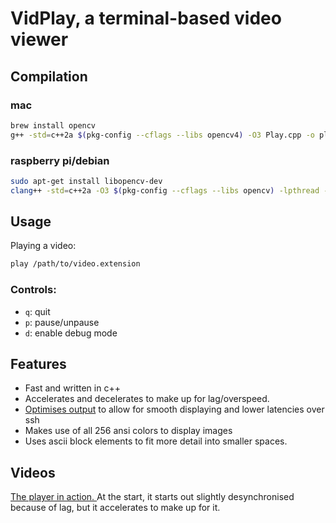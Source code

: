 # VidPlay, a terminal-based video viewer
## Compilation
### mac
```bash
brew install opencv
g++ -std=c++2a $(pkg-config --cflags --libs opencv4) -O3 Play.cpp -o play 
```
### raspberry pi/debian
```bash
sudo apt-get install libopencv-dev
clang++ -std=c++2a -O3 $(pkg-config --cflags --libs opencv) -lpthread -pthread Play.cpp -o play
```
## Usage
Playing a video:
```bash
play /path/to/video.extension
```
### Controls:
- `q`: quit
- `p`: pause/unpause
- `d`: enable debug mode 
## Features
- Fast and written in c++
- Accelerates and decelerates to make up for lag/overspeed.
- [Optimises output](https://github.com/lomnom/nncurses/Screens.hpp) to allow for smooth displaying and lower latencies over ssh
- Makes use of all 256 ansi colors to display images
- Uses ascii block elements to fit more detail into smaller spaces.
## Videos
[The player in action. ](https://cdn.discordapp.com/attachments/819056075998232635/875665379756748820/s1.mov)At the start, it starts out slightly desynchronised because of lag, but it accelerates to make up for it.